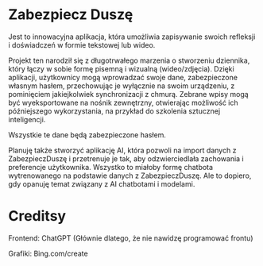 # Zabezpiecz Duszę

Jest to innowacyjna aplikacja, która umożliwia zapisywanie swoich refleksji i doświadczeń w formie tekstowej lub wideo.

Projekt ten narodził się z długotrwałego marzenia o stworzeniu dziennika, który łączy w sobie formę pisemną i wizualną (wideo/zdjęcia). 
Dzięki aplikacji, użytkownicy mogą wprowadzać swoje dane, zabezpieczone własnym hasłem, przechowując je wyłącznie na swoim urządzeniu, z pominięciem jakiejkolwiek synchronizacji z chmurą. 
Zebrane wpisy mogą być wyeksportowane na nośnik zewnętrzny, otwierając możliwość ich późniejszego wykorzystania, na przykład do szkolenia sztucznej inteligencji. 

Wszystkie te dane będą zabezpieczone hasłem.

Planuję także stworzyć aplikację AI, która pozwoli na import danych z ZabezpieczDuszę i przetrenuje je tak, aby odzwierciedlała zachowania i preferencje użytkownika.
Wszystko to miałoby formę chatbota wytrenowanego na podstawie danych z ZabezpieczDuszę.
Ale to dopiero, gdy opanuję temat związany z AI chatbotami i modelami.


# Creditsy
Frontend: ChatGPT (Głównie dlatego, że nie nawidzę programować frontu)

Grafiki: Bing.com/create



